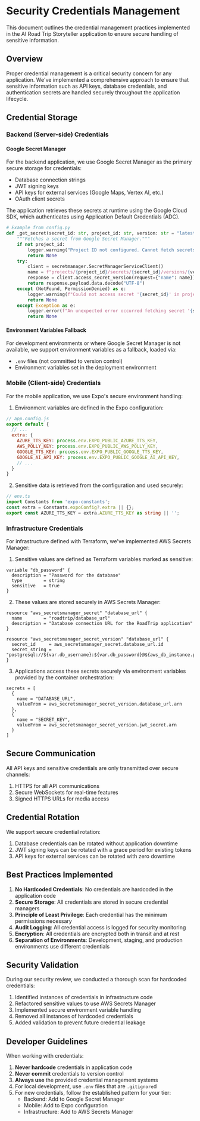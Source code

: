 # Security Credentials Management

This document outlines the credential management practices implemented in the AI Road Trip Storyteller application to ensure secure handling of sensitive information.

## Overview

Proper credential management is a critical security concern for any application. We've implemented a comprehensive approach to ensure that sensitive information such as API keys, database credentials, and authentication secrets are handled securely throughout the application lifecycle.

## Credential Storage

### Backend (Server-side) Credentials

#### Google Secret Manager

For the backend application, we use Google Secret Manager as the primary secure storage for credentials:

- Database connection strings
- JWT signing keys
- API keys for external services (Google Maps, Vertex AI, etc.)
- OAuth client secrets

The application retrieves these secrets at runtime using the Google Cloud SDK, which authenticates using Application Default Credentials (ADC).

```python
# Example from config.py
def _get_secret(secret_id: str, project_id: str, version: str = "latest") -> Optional[str]:
    """Fetches a secret from Google Secret Manager."""
    if not project_id:
        logger.warning("Project ID not configured. Cannot fetch secrets.")
        return None
    try:
        client = secretmanager.SecretManagerServiceClient()
        name = f"projects/{project_id}/secrets/{secret_id}/versions/{version}"
        response = client.access_secret_version(request={"name": name})
        return response.payload.data.decode("UTF-8")
    except (NotFound, PermissionDenied) as e:
        logger.warning(f"Could not access secret '{secret_id}' in project '{project_id}': {e}. Check secret existence and permissions.")
        return None
    except Exception as e:
        logger.error(f"An unexpected error occurred fetching secret '{secret_id}': {e}")
        return None
```

#### Environment Variables Fallback

For development environments or where Google Secret Manager is not available, we support environment variables as a fallback, loaded via:

- `.env` files (not committed to version control)
- Environment variables set in the deployment environment

### Mobile (Client-side) Credentials

For the mobile application, we use Expo's secure environment handling:

1. Environment variables are defined in the Expo configuration:

```javascript
// app.config.js
export default {
  // ...
  extra: {
    AZURE_TTS_KEY: process.env.EXPO_PUBLIC_AZURE_TTS_KEY,
    AWS_POLLY_KEY: process.env.EXPO_PUBLIC_AWS_POLLY_KEY,
    GOOGLE_TTS_KEY: process.env.EXPO_PUBLIC_GOOGLE_TTS_KEY,
    GOOGLE_AI_API_KEY: process.env.EXPO_PUBLIC_GOOGLE_AI_API_KEY,
    // ...
  }
}
```

2. Sensitive data is retrieved from the configuration and used securely:

```typescript
// env.ts
import Constants from 'expo-constants';
const extra = Constants.expoConfig?.extra || {};
export const AZURE_TTS_KEY = extra.AZURE_TTS_KEY as string || '';
```

### Infrastructure Credentials

For infrastructure defined with Terraform, we've implemented AWS Secrets Manager:

1. Sensitive values are defined as Terraform variables marked as sensitive:

```hcl
variable "db_password" {
  description = "Password for the database"
  type        = string
  sensitive   = true
}
```

2. These values are stored securely in AWS Secrets Manager:

```hcl
resource "aws_secretsmanager_secret" "database_url" {
  name        = "roadtrip/database_url"
  description = "Database connection URL for the RoadTrip application"
}

resource "aws_secretsmanager_secret_version" "database_url" {
  secret_id     = aws_secretsmanager_secret.database_url.id
  secret_string = "postgresql://${var.db_username}:${var.db_password}@${aws_db_instance.postgres.endpoint}/${var.db_name}"
}
```

3. Applications access these secrets securely via environment variables provided by the container orchestration:

```hcl
secrets = [
  { 
    name = "DATABASE_URL", 
    valueFrom = aws_secretsmanager_secret_version.database_url.arn 
  },
  {
    name = "SECRET_KEY",
    valueFrom = aws_secretsmanager_secret_version.jwt_secret.arn
  }
]
```

## Secure Communication

All API keys and sensitive credentials are only transmitted over secure channels:

1. HTTPS for all API communications
2. Secure WebSockets for real-time features
3. Signed HTTPS URLs for media access

## Credential Rotation

We support secure credential rotation:

1. Database credentials can be rotated without application downtime
2. JWT signing keys can be rotated with a grace period for existing tokens
3. API keys for external services can be rotated with zero downtime

## Best Practices Implemented

1. **No Hardcoded Credentials**: No credentials are hardcoded in the application code
2. **Secure Storage**: All credentials are stored in secure credential managers
3. **Principle of Least Privilege**: Each credential has the minimum permissions necessary
4. **Audit Logging**: All credential access is logged for security monitoring
5. **Encryption**: All credentials are encrypted both in transit and at rest
6. **Separation of Environments**: Development, staging, and production environments use different credentials

## Security Validation

During our security review, we conducted a thorough scan for hardcoded credentials:

1. Identified instances of credentials in infrastructure code
2. Refactored sensitive values to use AWS Secrets Manager
3. Implemented secure environment variable handling
4. Removed all instances of hardcoded credentials
5. Added validation to prevent future credential leakage

## Developer Guidelines

When working with credentials:

1. **Never hardcode** credentials in application code
2. **Never commit** credentials to version control
3. **Always use** the provided credential management systems
4. For local development, use `.env` files that are `.gitignore`d
5. For new credentials, follow the established pattern for your tier:
   - Backend: Add to Google Secret Manager
   - Mobile: Add to Expo configuration
   - Infrastructure: Add to AWS Secrets Manager